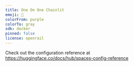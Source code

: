 ```yaml
---
title: One On One Chainlit
emoji: 👀
colorFrom: purple
colorTo: gray
sdk: docker
pinned: false
license: openrail
---
```


Check out the configuration reference at https://huggingface.co/docs/hub/spaces-config-reference
